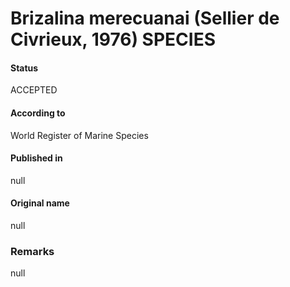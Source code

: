 Brizalina merecuanai (Sellier de Civrieux, 1976) SPECIES
=======

#### Status
ACCEPTED

#### According to
World Register of Marine Species

#### Published in
null

#### Original name
null

### Remarks
null
